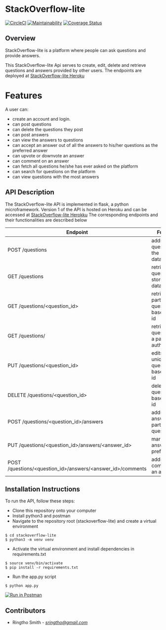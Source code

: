 # StackOverflow-lite 

[![CircleCI](https://circleci.com/gh/ringtho/stackoverflow-lite/tree/api.svg?style=shield)](https://circleci.com/gh/ringtho/stackoverflow-lite/?branch=api)  [![Maintainability](https://api.codeclimate.com/v1/badges/f8432418761ae69b0fe8/maintainability)](https://codeclimate.com/github/ringtho/stackoverflow-lite/maintainability)  [![Coverage Status](https://coveralls.io/repos/github/ringtho/stackoverflow-lite/badge.svg?branch=api)](https://coveralls.io/github/ringtho/stackoverflow-lite?branch=api) 


## Overview
StackOverflow-lite is a platform where people can ask questions and provide answers.

This StackOverflow-lite Api serves to create, edit, delete and retrieve questions and answers provided by other users.
The endpoints are deployed at [StackOverflow-lite Heroku](https://stackoverflow-lite-flask.herokuapp.com/apidocs)

# Features

A user can:

- create an account and login.
- can post questions
- can delete the questions they post
- can post answers
- can view the answers to questions
- can accept an answer out of all the answers to his/her questions as the preferred answer
- can upvote or downvote an answer
- can comment on an answer
- can fetch all questions he/she has ever asked on the platform
- can search for questions on the platform
- can view questions with the most answers

## API Description ##
The StackOverflow-lite API is implemented in flask, a python microframework. Version 1 of the API is hosted on Heroku and can be accessed at [StackOverflow-lite Herokku](https://stackoverflow-lite-flask.herokuapp.com)
The corresponding endpoints and their functionalities are described below

|Endpoint                                       | Function                          
|-----------------------------------------------|----------------------------------------------
|POST /questions                                    | adds a question to the database(list)
|GET /questions                                     | retrieves all questions stored in the database
|GET /questions/<question_id>                       | retrives a particular question based on its id
|GET /questions/<username>                          | retrieves all questions of a particular author
|PUT /questions/<question_id>                       | edits a unique question based on it's id 
|DELETE /questions/<question_id>                    | deletes a question based on it's id
|POST /questions/<question_id>/answers              | adds a answer to a particular question
|PUT /questions/<question_id>/answers/<answer_id>   | marks an answer as preferred
|POST /questions/<question_id>/answers/<answer_id>/comments | adds a comment to an answer

## Installation Instructions
To run the API, follow these steps:
* Clone this repository onto your computer
* Install python3 and postman
* Navigate to the repository root (stackoverflow-lite) and create a virtual environment
```
$ cd stackoverflow-lite
$ python3 -m venv venv
```
* Activate the virtual environment and install dependencies in requirements.txt
```
$ source venv/bin/activate
$ pip install -r requirements.txt
```
* Run the app.py script
```
$ python app.py
```
[![Run in Postman](https://run.pstmn.io/button.svg)](https://god.gw.postman.com/run-collection/6160484-8d07d5c1-730d-4786-b12f-ace574dfea7d?action=collection%2Ffork&collection-url=entityId%3D6160484-8d07d5c1-730d-4786-b12f-ace574dfea7d%26entityType%3Dcollection%26workspaceId%3Db626a45c-b310-423e-9f53-cc578f23bb7d)

## Contributors
* Ringtho Smith - *sringtho@gmail.com*
